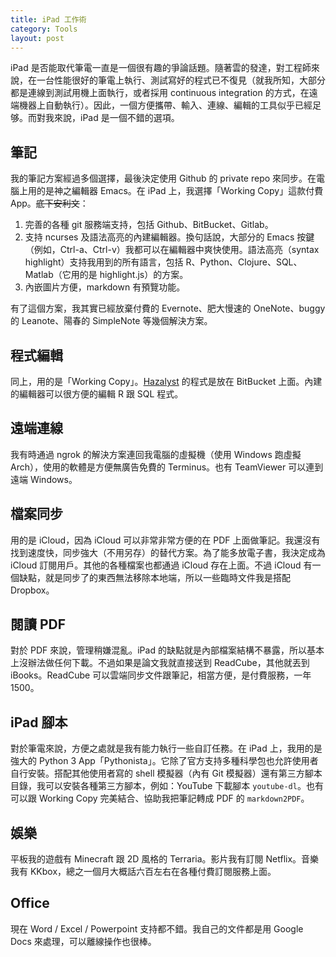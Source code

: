 ```yaml
---
title: iPad 工作術
category: Tools
layout: post
---
```


iPad 是否能取代筆電一直是一個很有趣的爭論話題。隨著雲的發達，對工程師來說，在一台性能很好的筆電上執行、測試寫好的程式已不復見（就我所知，大部分都是連線到測試用機上面執行，或者採用 continuous integration 的方式，在遠端機器上自動執行）。因此，一個方便攜帶、輸入、連線、編輯的工具似乎已經足够。而對我來說，iPad 是一個不錯的選項。

## 筆記

我的筆記方案經過多個選擇，最後決定使用 Github 的 private repo 來同步。在電腦上用的是神之編輯器 Emacs。在 iPad 上，我選擇「Working Copy」這款付費 App。<del>底下安利文</del>：

1. 完善的各種 git 服務端支持，包括 Github、BitBucket、Gitlab。
2. 支持 ncurses 及語法高亮的內建編輯器。換句話說，大部分的 Emacs 按鍵（例如，Ctrl-a、Ctrl-v）我都可以在編輯器中爽快使用。語法高亮（syntax highlight）支持我用到的所有語言，包括 R、Python、Clojure、SQL、Matlab（它用的是 highlight.js）的方案。
3. 內嵌圖片方便，markdown 有預覽功能。

有了這個方案，我其實已經放棄付費的 Evernote、肥大慢速的 OneNote、buggy 的 Leanote、陽春的 SimpleNote 等幾個解決方案。

## 程式編輯

同上，用的是「Working Copy」。[Hazalyst](https://www.hazalyst.com) 的程式是放在 BitBucket 上面。內建的編輯器可以很方便的編輯 R 跟 SQL 程式。

## 遠端連線

我有時通過 ngrok 的解決方案連回我電腦的虛擬機（使用 Windows 跑虛擬 Arch），使用的軟體是方便無廣告免費的 Terminus。也有 TeamViewer 可以連到遠端 Windows。

## 檔案同步

用的是 iCloud，因為 iCloud 可以非常非常方便的在 PDF 上面做筆記。我還沒有找到速度快，同步強大（不用另存）的替代方案。為了能多放電子書，我決定成為 iCloud 訂閱用戶。其他的各種檔案也都通過 iCloud 存在上面。不過 iCloud 有一個缺點，就是同步了的東西無法移除本地端，所以一些臨時文件我是搭配 Dropbox。

## 閱讀 PDF

對於 PDF 來說，管理稍嫌混亂。iPad 的缺點就是內部檔案結構不暴露，所以基本上沒辦法做任何下載。不過如果是論文我就直接送到 ReadCube，其他就丟到 iBooks。ReadCube 可以雲端同步文件跟筆記，相當方便，是付費服務，一年 1500。

## iPad 腳本

對於筆電來說，方便之處就是我有能力執行一些自訂任務。在 iPad 上，我用的是強大的 Python 3 App「Pythonista」。它除了官方支持多種科學包也允許使用者自行安裝。搭配其他使用者寫的 shell 模擬器（內有 Git 模擬器）還有第三方腳本目錄，我可以安裝各種第三方腳本，例如：YouTube 下載腳本 `youtube-dl`。也有可以跟 Working Copy 完美結合、協助我把筆記轉成 PDF 的 `markdown2PDF`。

## 娛樂

平板我的遊戲有 Minecraft 跟 2D 風格的 Terraria。影片我有訂閱 Netflix。音樂我有 KKbox，總之一個月大概話六百左右在各種付費訂閱服務上面。

## Office

現在 Word / Excel / Powerpoint 支持都不錯。我自己的文件都是用 Google Docs 來處理，可以離線操作也很棒。
